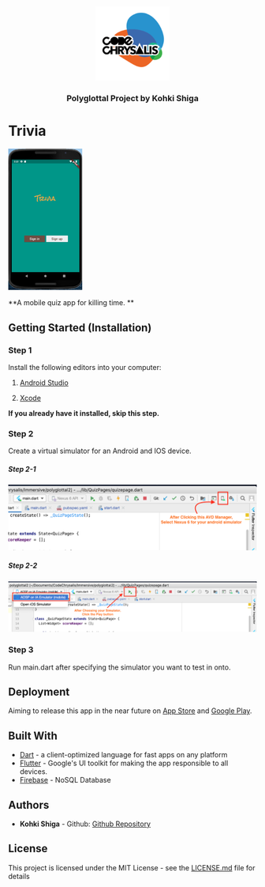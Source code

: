<p align="center">
 <img width=150px height=px src="./cc.png"/>
</p>

<h3 align="center">Polyglottal Project by Kohki Shiga</h3>

# Trivia
<p align="left">
 <img width=150px height=px src="./trivia-welcome.png"/>
</p>

**A mobile quiz app for killing time. **

## Getting Started (Installation)

### Step 1
Install the following editors into your computer:
1) [Android Studio](https://developer.android.com/studio) 

2) [Xcode](https://developer.apple.com/xcode/)

**If you already have it installed, skip this step.**

### Step 2
Create a virtual simulator for an Android and IOS device.

<h5 align="left">Step 2-1</h5>
<p align="center">
 <img width=600px height=px src="./simulator-pic.png"/>
</p>

<h5 align="left">Step 2-2</h5>
<p align="center">
 <img width=600px height=px src="./device-pic.png"/>
</p>

### Step 3
Run main.dart after specifying the simulator you want to test in onto.

## Deployment

 Aiming to release this app in the near future on [App Store](https://www.apple.com/ios/app-store/) and [Google Play](https://play.google.com/store?hl=en).

## [](https://gist.github.com/PurpleBooth/109311bb0361f32d87a2#built-with)Built With

-   [Dart](https://dart.dev/)  - a client-optimized language for fast apps on any platform
-   [Flutter](https://flutter.dev/?gclid=Cj0KCQjwwr32BRD4ARIsAAJNf_1BW0LYyjc_h_-iRFMvO-C4N5n0oj9GCurPDwSVcrF_hnAMObsf6-saAsxyEALw_wcB&gclsrc=aw.ds) - Google's UI toolkit for making the app responsible to all devices.
- [Firebase](https://firebase.google.com/) - NoSQL Database

## Authors
-   ****Kohki Shiga****  -  Github: [Github Repository]([https://github.com/CarlosIUSalazar](https://github.com/CarlosIUSalazar))


## License

This project is licensed under the MIT License - see the  [LICENSE.md](https://gist.github.com/PurpleBooth/LICENSE.md)  file for details
